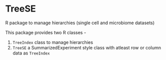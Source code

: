 # TreeSE
R package to manage hierarchies (single cell and microbiome datasets)


This package provides two R classes - 

1. `TreeIndex` class to manage hierarchies
2. `TreeSE` a SummarizedExperiment style class with atleast row or column data as `TreeIndex`
